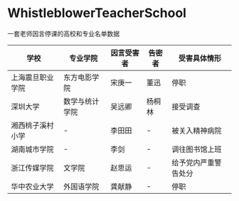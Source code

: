 # WhistleblowerTeacherSchool
一套老师因言停课的高校和专业名单数据

|学校|专业学院|因言受害者|告密者|受害具体情形|
|---|---|---|---|---|
|上海震旦职业学院|东方电影学院|宋庚一|董迅|停职|
|深圳大学|数学与统计学院|吴远卿|杨桐林|接受调查|
|湘西桃子溪村小学|-|李田田|-|被关入精神病院|
|湖南城市学院|-|李剑|-|调往图书馆上班|
|浙江传媒学院|文学院|赵思运|-|给予党内严重警告处分|
|华中农业大学|外国语学院|龚献静|-|停职|
